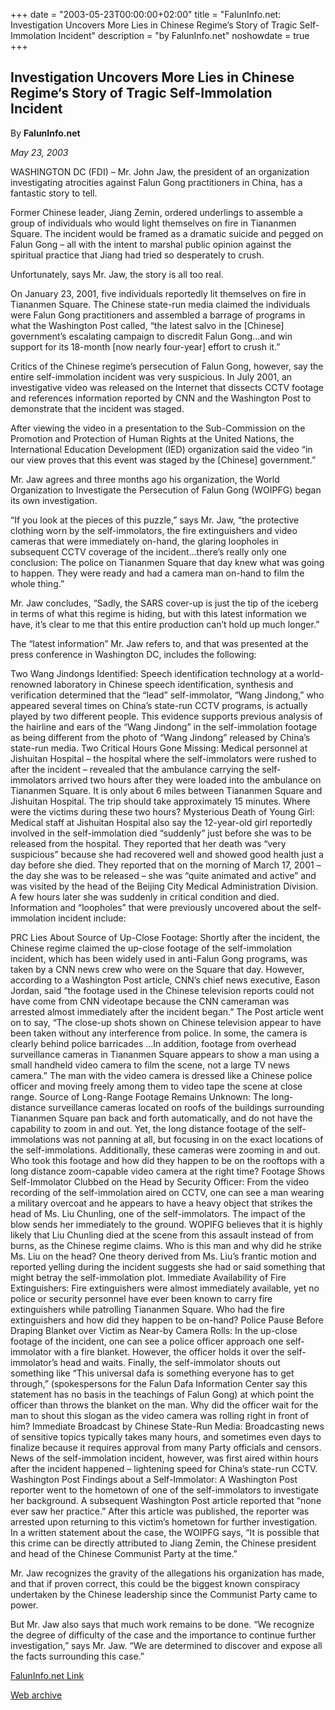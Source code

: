 +++
date = "2003-05-23T00:00:00+02:00"
title = "FalunInfo.net: Investigation Uncovers More Lies in Chinese Regime’s Story of Tragic Self-Immolation Incident"
description = "by FalunInfo.net"
noshowdate = true
+++

## Investigation Uncovers More Lies in Chinese Regime‘s Story of Tragic Self-Immolation Incident

By **FalunInfo.net**

*May 23, 2003*

WASHINGTON DC (FDI) – Mr. John Jaw, the president of an organization investigating atrocities against Falun Gong practitioners in China, has a fantastic story to tell.

Former Chinese leader, Jiang Zemin, ordered underlings to assemble a group of individuals who would light themselves on fire in Tiananmen Square. The incident would be framed as a dramatic suicide and pegged on Falun Gong – all with the intent to marshal public opinion against the spiritual practice that Jiang had tried so desperately to crush.

Unfortunately, says Mr. Jaw, the story is all too real.

On January 23, 2001, five individuals reportedly lit themselves on fire in Tiananmen Square. The Chinese state-run media claimed the individuals were Falun Gong practitioners and assembled a barrage of programs in what the Washington Post
called, “the latest salvo in the [Chinese] government’s escalating campaign to discredit Falun Gong…and win support for its 18-month [now nearly four-year] effort to crush it.”

Critics of the Chinese regime’s persecution of Falun Gong, however, say the entire self-immolation incident was very suspicious. In July 2001, an investigative video was released on the Internet that dissects CCTV footage and references information reported by CNN and the Washington Post to demonstrate that the incident was staged.

After viewing the video in a presentation to the Sub-Commission on the Promotion and Protection of Human Rights at the United Nations, the International Education Development (IED) organization said the video “in our view proves that this event was staged by the [Chinese] government.”

Mr. Jaw agrees and three months ago his organization, the World Organization to Investigate the Persecution of Falun Gong (WOIPFG) began its own investigation.

“If you look at the pieces of this puzzle,” says Mr. Jaw, “the protective clothing worn by the self-immolators, the fire extinguishers and video cameras that were immediately on-hand, the glaring loopholes in subsequent CCTV coverage of the incident…there’s really only one conclusion: The police on Tiananmen Square that day knew what was going to happen. They were ready and had a camera man on-hand to film the whole thing.”

Mr. Jaw concludes, “Sadly, the SARS cover-up is just the tip of the iceberg in terms of what this regime is hiding, but with this latest information we have, it’s clear to me that this entire production can’t hold up much longer.”

The “latest information” Mr. Jaw refers to, and that was presented at the press conference in Washington DC, includes the following:

Two Wang Jindongs Identified: Speech identification technology at a world-renowned laboratory in Chinese speech identification, synthesis and verification determined that the “lead” self-immolator, “Wang Jindong,” who appeared several times on China’s state-run CCTV programs, is actually played by two different people. This evidence supports previous analysis of the hairline and ears of the “Wang Jindong” in the self-immolation footage as being different from the photo of “Wang Jindong” released by China’s state-run media.
Two Critical Hours Gone Missing: Medical personnel at Jishuitan Hospital – the hospital where the self-immolators were rushed to after the incident – revealed that the ambulance carrying the self-immolators arrived two hours after they were loaded into the ambulance on Tiananmen Square. It is only about 6 miles between Tiananmen Square and Jishuitan Hospital. The trip should take approximately 15 minutes. Where were the victims during these two hours?
Mysterious Death of Young Girl: Medical staff at Jishuitan Hospital also say the 12-year-old girl reportedly involved in the self-immolation died “suddenly” just before she was to be released from the hospital. They reported that her death was “very suspicious” because she had recovered well and showed good health just a day before she died. They reported that on the morning of March 17, 2001 – the day she was to be released – she was “quite animated and active” and was visited by the head of the Beijing City Medical Administration Division. A few hours later she was suddenly in critical condition and died.
Information and “loopholes” that were previously uncovered about the self-immolation incident include:

PRC Lies About Source of Up-Close Footage: Shortly after the incident, the Chinese regime claimed the up-close footage of the self-immolation incident, which has been widely used in anti-Falun Gong programs, was taken by a CNN news crew who were on the Square that day. However, according to a Washington Post article, CNN’s chief news executive, Eason Jordan, said “the footage used in the Chinese television reports could not have come from CNN videotape because the CNN cameraman was arrested almost immediately after the incident began.” The Post article went on to say, “The close-up shots shown on Chinese television appear to have been taken without any interference from police. In some, the camera is clearly behind police barricades …In addition, footage from overhead surveillance cameras in Tiananmen Square appears to show a man using a small handheld video camera to film the scene, not a large TV news camera.” The man with the video camera is dressed like a Chinese police officer and moving freely among them to video tape the scene at close range.
Source of Long-Range Footage Remains Unknown: The long-distance surveillance cameras located on roofs of the buildings surrounding Tiananmen Square pan back and forth automatically, and do not have the capability to zoom in and out. Yet, the long distance footage of the self-immolations was not panning at all, but focusing in on the exact locations of the self-immolations. Additionally, these cameras were zooming in and out. Who took this footage and how did they happen to be on the rooftops with a long distance zoom-capable video camera at the right time?
Footage Shows Self-Immolator Clubbed on the Head by Security Officer: From the video recording of the self-immolation aired on CCTV, one can see a man wearing a military overcoat and he appears to have a heavy object that strikes the head of Ms. Liu Chunling, one of the self-immolators. The impact of the blow sends her immediately to the ground. WOPIFG believes that it is highly likely that Liu Chunling died at the scene from this assault instead of from burns, as the Chinese regime claims. Who is this man and why did he strike Ms. Liu on the head? One theory derived from Ms. Liu’s frantic motion and reported yelling during the incident suggests she had or said something that might betray the self-immolation plot.
Immediate Availability of Fire Extinguishers: Fire extinguishers were almost immediately available, yet no police or security personnel have ever been known to carry fire extinguishers while patrolling Tiananmen Square. Who had the fire extinguishers and how did they happen to be on-hand?
Police Pause Before Draping Blanket over Victim as Near-by Camera Rolls: In the up-close footage of the incident, one can see a police officer approach one self-immolator with a fire blanket. However, the officer holds it over the self-immolator’s head and waits. Finally, the self-immolator shouts out something like “This universal dafa is something everyone has to get through,” (spokespersons for the Falun Dafa Information Center say this statement has no basis in the teachings of Falun Gong) at which point the officer than throws the blanket on the man. Why did the officer wait for the man to shout this slogan as the video camera was rolling right in front of him?
Immediate Broadcast by Chinese State-Run Media: Broadcasting news of sensitive topics typically takes many hours, and sometimes even days to finalize because it requires approval from many Party officials and censors. News of the self-immolation incident, however, was first aired within hours after the incident happened – lightening speed for China’s state-run CCTV.
Washington Post Findings about a Self-Immolator: A Washington Post reporter went to the hometown of one of the self-immolators to investigate her background. A subsequent Washington Post article reported that “none ever saw her practice.” After this article was published, the reporter was arrested upon returning to this victim’s hometown for further investigation.
In a written statement about the case, the WOIPFG says, “It is possible that this crime can be directly attributed to Jiang Zemin, the Chinese president and head of the Chinese Communist Party at the time.”

Mr. Jaw recognizes the gravity of the allegations his organization has made, and that if proven correct, this could be the biggest known conspiracy undertaken by the Chinese leadership since the Communist Party came to power.

But Mr. Jaw also says that much work remains to be done. “We recognize the degree of difficulty of the case and the importance to continue further investigation,” says Mr. Jaw. “We are determined to discover and expose all the facts surrounding this case.”

[FalunInfo.net Link](https://faluninfo.net/investigation-uncovers-more-lies-in-chinese-regimes-story-of-tragic-self-immolation-incident/)

[Web archive](http://web.archive.org/save/https://faluninfo.net/investigation-uncovers-more-lies-in-chinese-regimes-story-of-tragic-self-immolation-incident/)